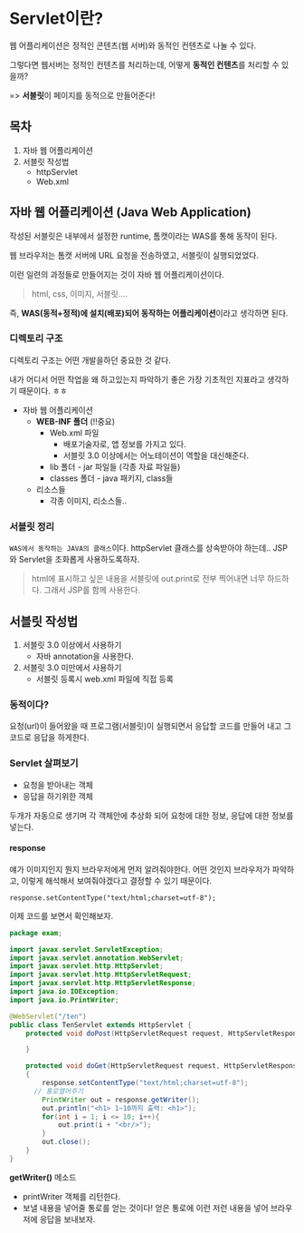 # Servlet이란?

웹 어플리케이션은 정적인 콘텐츠(웹 서버)와 동적인 컨텐츠로 나눌 수 있다.

그렇다면 웹서버는 정적인 컨텐츠를 처리하는데, 어떻게 **동적인 컨텐츠**를 처리할 수 있을까?

=> **서블릿**이 페이지를 동적으로 만들어준다!

## 목차

1. 자바 웹 어플리케이션
2. 서블릿 작성법
   - httpServlet
   - Web.xml

## 자바 웹 어플리케이션 (Java Web Application)

작성된 서블릿은 내부에서 설정한 runtime, 톰캣이라는 WAS를 통해 동작이 된다.

웹 브라우저는 톰캣 서버에 URL 요청을 전송하였고, 서블릿이 실행되었었다.

이런 일련의 과정들로 만들어지는 것이 자바 웹 어플리케이션이다.

> html, css, 이미지, 서블릿....

즉, **WAS(동적+정적)에 설치(배포)되어 동작하는 어플리케이션**이라고 생각하면 된다.

### 디렉토리 구조

디렉토리 구조는 어떤 개발을하던 중요한 것 같다. 

내가 어디서 어떤 작업을 왜 하고있는지 파악하기 좋은 가장 기초적인 지표라고 생각하기 때문이다. ㅎㅎ

- 자바 웹 어플리케이션
  - **WEB-INF 폴더** (!!중요)
    - Web.xml 파일
      - 배포기술자로, 앱 정보를 가지고 있다.
      - 서블릿 3.0 이상에서는 어노테이션이 역할을 대신해준다.
    - lib 폴더 - jar 파일들 (각종 자료 파일들)
    - classes 폴더 - java 패키지, class들
  - 리소스들
    - 각종 이미지, 리소스들..

### 서블릿 정리

`WAS에서 동작하는 JAVA의 클래스`이다. httpServlet 클래스를 상속받아야 하는데.. JSP와 Servlet을 조화롭게 사용하도록하자. 

> html에 표시하고 싶은 내용을 서블릿에 out.print로 전부 찍어내면 너무 하드하다. 그래서 JSP를 함께 사용한다.

## 서블릿 작성법

1. 서블릿 3.0 이상에서 사용하기
   - 자바 annotation을 사용한다.
2. 서블릿 3.0 미만에서 사용하기
   - 서블릿 등록시 web.xml 파일에 직접 등록

### 동적이다?

요청(url)이 들어왔을 때 프로그램(서블릿)이 실행되면서 응답할 코드를 만들어 내고 그 코드로 응답을 하게한다.

### Servlet 살펴보기

- 요청을 받아내는 객체
- 응답을 하기위한 객체

두개가 자동으로 생기며 각 객체안에 추상화 되어 요청에 대한 정보, 응답에 대한 정보를 넣는다.

#### response

얘가 이미지인지 뭔지 브라우저에게 먼저 알려줘야한다. 어떤 것인지 브라우저가 파악하고, 이렇게 해석해서 보여줘야겠다고 결정할 수 있기 때문이다. 

`response.setContentType("text/html;charset=utf-8");`

이제 코드를 보면서 확인해보자.

```java
package exam;

import javax.servlet.ServletException;
import javax.servlet.annotation.WebServlet;
import javax.servlet.http.HttpServlet;
import javax.servlet.http.HttpServletRequest;
import javax.servlet.http.HttpServletResponse;
import java.io.IOException;
import java.io.PrintWriter;

@WebServlet("/ten")
public class TenServlet extends HttpServlet {
    protected void doPost(HttpServletRequest request, HttpServletResponse response) throws ServletException, IOException {

    }

    protected void doGet(HttpServletRequest request, HttpServletResponse response) throws ServletException, IOException
    {
        response.setContentType("text/html;charset=utf-8");
      // 통로열어주기
        PrintWriter out = response.getWriter();
        out.println("<h1> 1~10까지 출력: <h1>");
        for(int i = 1; i <= 10; i++){
            out.print(i + "<br/>");
        }
        out.close();
    }
}

```

**getWriter()** 메소드

- printWriter 객체를 리턴한다.
- 보낼 내용을 넣어줄 통로를 얻는 것이다! 얻은 통로에 이런 저런 내용을 넣어 브라우저에 응답을 보내보자.

